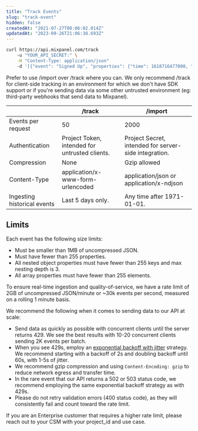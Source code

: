 ```yaml
---
title: "Track Events"
slug: "track-event"
hidden: false
createdAt: "2021-07-27T00:06:02.814Z"
updatedAt: "2023-09-26T21:06:38.693Z"
---
```


```sh
curl https://api.mixpanel.com/track
    -u "YOUR_API_SECRET:" \
    -H "Content-Type: application/json"
    -d '[{"event": "Signed Up", "properties": {"time": 1618716477000, "distinct_id": "91304156-cafc-4673-a237-623d1129c801", "$insert_id": "29fc2962-6d9c-455d-95ad-95b84f09b9e4", "Referred By": "Friend"}]'
```

Prefer to use /import over /track where you can. We only recommend /track for client-side tracking in an environment for which we don't have SDK support or if you're sending data via some other untrusted environment (eg: third-party webhooks that send data to Mixpanel).

|  | /track | /import |
|---|---|---|
| Events per request | 50 | 2000 |
| Authentication | Project Token, intended for untrusted clients. | Project Secret, intended for server-side integration. |
| Compression | None | Gzip allowed |
| Content-Type | application/x-www-form-urlencoded | application/json or application/x-ndjson |
| Ingesting historical events | Last 5 days only. | Any time after 1971-01-01. |


## Limits
Each event has the following size limits:
- Must be smaller than 1MB of uncompressed JSON.
- Must have fewer than 255 properties.
- All nested object properties must have fewer than 255 keys and max nesting depth is 3.
- All array properties must have fewer than 255 elements.

To ensure real-time ingestion and quality-of-service, we have a rate limit of 2GB of uncompressed JSON/minute or ~30k events per second, measured on a rolling 1 minute basis.

We recommend the following when it comes to sending data to our API at scale:

* Send data as quickly as possible with concurrent clients until the server returns 429. We see the best results with 10-20 concurrent clients sending 2K events per batch.
* When you see 429s, employ an [exponential backoff with jitter](https://docs.aws.amazon.com/general/latest/gr/api-retries.html) strategy. We recommend starting with a backoff of 2s and doubling backoff until 60s, with 1-5s of jitter.
* We recommend gzip compression and using `Content-Encoding: gzip` to reduce network egress and transfer time.
* In the rare event that our API returns a 502 or 503 status code, we recommend employing the same exponential backoff strategy as with 429s.
* Please do not retry validation errors (400 status code), as they will consistently fail and count toward the rate limit.


If you are an Enterprise customer that requires a higher rate limit, please reach out to your CSM with your project_id and use case.

